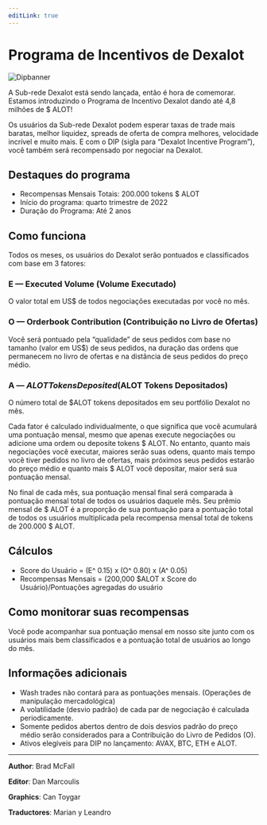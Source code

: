 ```yaml
---
editLink: true
---
```


# Programa de Incentivos de Dexalot

![Dipbanner](/images/dip/dipban.png)

A Sub-rede Dexalot está sendo lançada, então é hora de comemorar. Estamos introduzindo o Programa de Incentivo Dexalot dando até 4,8 milhões de $ ALOT!

Os usuários da Sub-rede Dexalot podem esperar taxas de trade mais baratas, melhor liquidez, spreads de oferta de compra melhores, velocidade incrível e muito mais. E com o DIP (sigla para “Dexalot Incentive Program”), você também será recompensado por negociar na Dexalot.

##  Destaques do programa

* Recompensas Mensais Totais: 200.000 tokens $ ALOT
* Início do programa: quarto trimestre de 2022
* Duração do Programa: Até 2 anos

##  Como funciona

Todos os meses, os usuários do Dexalot serão pontuados e classificados com base em 3 fatores:

### E — Executed Volume (Volume Executado)

O valor total em US$ de todos negociações executadas por você no mês.

### O — Orderbook Contribution (Contribuição no Livro de Ofertas)

Você será pontuado pela “qualidade” de seus pedidos com base no tamanho (valor em US$) de seus pedidos, na duração das ordens que permanecem no livro de ofertas e na distância de seus pedidos do preço médio.

### A — $ALOT Tokens Deposited ($ALOT Tokens Depositados)

O número total de $ALOT tokens depositados em seu portfólio Dexalot no mês.

Cada fator é calculado individualmente, o que significa que você acumulará uma pontuação mensal, mesmo que apenas execute negociações ou adicione uma ordem ou deposite tokens $ ALOT. No entanto, quanto mais negociações você executar, maiores serão suas odens, quanto mais tempo você tiver pedidos no livro de ofertas, mais próximos seus pedidos estarão do preço médio e quanto mais $ ALOT você depositar, maior será sua pontuação mensal.

No final de cada mês, sua pontuação mensal final será comparada à pontuação mensal total de todos os usuários daquele mês. Seu prêmio mensal de $ ALOT é a proporção de sua pontuação para a pontuação total de todos os usuários multiplicada pela recompensa mensal total de tokens de 200.000 $ ALOT.

##  Cálculos

* Score do Usuário = (E^ 0.15) x (O^ 0.80) x (A^ 0.05)
* Recompensas Mensais = (200,000 $ALOT x Score do Usuário)/Pontuações agregadas do usuário

## Como monitorar suas recompensas

Você pode acompanhar sua pontuação mensal em nosso site junto com os usuários mais bem classificados e a pontuação total de usuários ao longo do mês.

##  Informações adicionais

* Wash trades não contará para as pontuações mensais. (Operações de manipulação mercadológica)
* A volatilidade (desvio padrão) de cada par de negociação é calculada periodicamente.
* Somente pedidos abertos dentro de dois desvios padrão do preço médio serão considerados para a Contribuição do Livro de Pedidos (O).
* Ativos elegíveis para DIP no lançamento: AVAX, BTC, ETH e ALOT.

---

**Author**: Brad McFall

**Editor**: Dan Marcoulis

**Graphics**: Can Toygar

**Traductores**: Marian y Leandro
